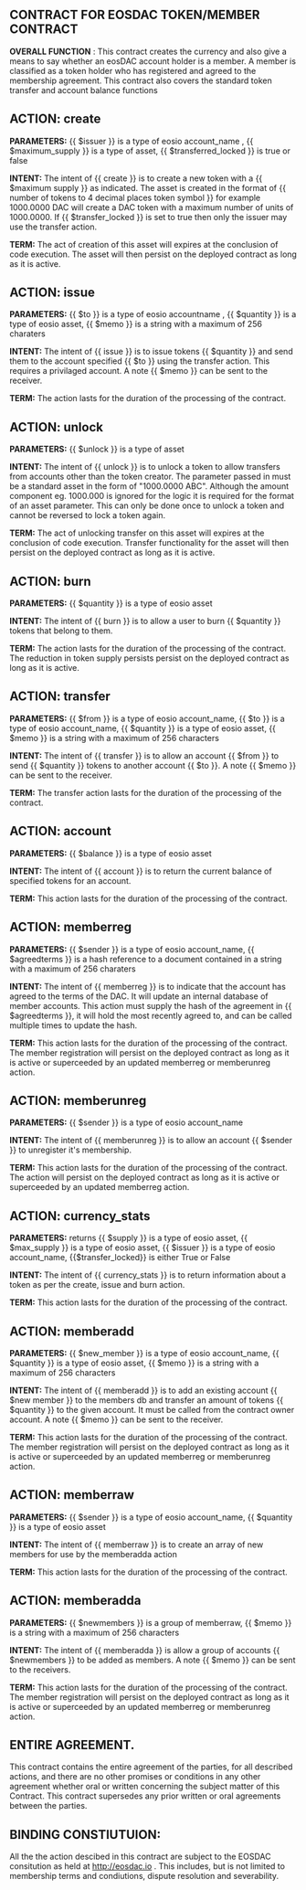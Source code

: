## CONTRACT FOR EOSDAC TOKEN/MEMBER CONTRACT 

**OVERALL FUNCTION** : This contract creates the currency and also give a means to say whether an eosDAC account holder is a member. A member is classified as a token holder who has registered and agreed to the membership agreement. This contract also covers the standard token transfer and account balance functions

## ACTION: create

**PARAMETERS:** {{ $issuer }} is a type of eosio account_name , {{ $maximum_supply }} is a type of asset, {{ $transferred_locked }} is true or false

**INTENT:** The intent of {{ create }} is to create a new token with a {{ $maximum supply }} as indicated. The asset is created in the format of {{ number of tokens to 4 decimal places <space>  token symbol }} for example 1000.0000 DAC will create a DAC token with a maximum number of units of 1000.0000. If {{ $transfer_locked }} is set to true then only the issuer may use the transfer action. 

**TERM:** The act of creation of this asset will expires at the conclusion of code execution. The asset will then persist on the deployed contract as long as it is active.

## ACTION: issue

**PARAMETERS:** {{ $to }} is a type of eosio accountname , {{ $quantity }} is a type of eosio asset, {{ $memo }} is a string with a maximum of 256 charaters
       
**INTENT:** The intent of {{ issue }} is to issue tokens {{ $quantity }} and send them to the account specified {{ $to }} using the transfer action. This requires a privilaged account. A note {{ $memo }} can be sent to the receiver.

**TERM:** The action lasts for the duration of the processing of the contract.

## ACTION: unlock

**PARAMETERS:** {{ $unlock }} is a type of asset

**INTENT:** The intent of {{ unlock }} is to unlock a token to allow transfers from accounts other than the token creator. The parameter passed in must be a standard asset in the form of "1000.0000 ABC". Although the amount component eg. 1000.000 is ignored for the logic it is required for the format of an asset parameter. This can only be done once to unlock a token and cannot be reversed to lock a token again.

**TERM:** The act of unlocking transfer on this asset will expires at the conclusion of code execution. Transfer functionality for the asset will then persist on the deployed contract as long as it is active.

## ACTION: burn

**PARAMETERS:** {{ $quantity }} is a type of eosio asset

**INTENT:** The intent of {{ burn }} is to allow a user to burn {{ $quantity }} tokens that belong to them. 

**TERM:** The action lasts for the duration of the processing of the contract. The reduction in token supply persists persist on the deployed contract as long as it is active.

## ACTION: transfer

**PARAMETERS:** {{ $from }} is a type of eosio account_name, {{ $to }} is a type of eosio account_name, {{ $quantity }} is a type of eosio asset, {{ $memo }} is a string with a maximum of 256 characters

**INTENT:** The intent of {{ transfer }} is to allow an account {{ $from }} to send {{ $quantity }} tokens to another account {{ $to }}.  A note {{ $memo }} can be sent to the receiver.

**TERM:** The transfer action lasts for the duration of the processing of the contract.

## ACTION: account

**PARAMETERS:** {{ $balance }} is a type of eosio asset

**INTENT:** The intent of {{ account }} is to return the current balance of specified tokens for an account.

**TERM:** This action lasts for the duration of the processing of the contract.

## ACTION: memberreg

**PARAMETERS:** {{ $sender }} is a type of eosio account_name, {{ $agreedterms }} is a hash reference to a document contained in a string with a maximum of 256 charaters

**INTENT:** The intent of {{ memberreg }} is to indicate that the account has agreed to the terms of the DAC. It will update an internal database of member accounts. This action must supply the hash of the agreement in {{ $agreedterms }}, it will hold the most recently agreed to, and can be called multiple times to update the hash.

**TERM:** This action lasts for the duration of the processing of the contract. The member registration will persist on the deployed contract as long as it is active or superceeded by an updated memberreg or memberunreg action.


## ACTION: memberunreg

**PARAMETERS:** {{ $sender }} is a type of eosio account_name

**INTENT:** The intent of {{ memberunreg }} is to allow an account {{ $sender }} to unregister it's membership. 

**TERM:** This action lasts for the duration of the processing of the contract. The action will persist on the deployed contract as long as it is active or superceeded by an updated memberreg action.

## ACTION: currency_stats

**PARAMETERS:** returns {{ $supply }} is a type of eosio asset, {{ $max_supply }} is a type of eosio asset, {{ $issuer }} is a type of eosio account_name, {{$transfer_locked}} is either True or False

**INTENT:** The intent of {{ currency_stats }} is to return information about a token as per the create, issue and burn action.

**TERM:** This action lasts for the duration of the processing of the contract.

## ACTION: memberadd

**PARAMETERS:** {{ $new_member }} is a type of eosio account_name, {{ $quantity }} is a type of eosio asset, {{ $memo }} is a string with a maximum of 256 characters

**INTENT:** The intent of {{ memberadd }} is to add an existing account {{ $new member }} to the members db and transfer an amount of tokens {{ $quantity }} to the given account. It must be called from the contract owner account. A note {{ $memo }} can be sent to the receiver.

**TERM:** This action lasts for the duration of the processing of the contract. The member registration will persist on the deployed contract as long as it is active or superceeded by an updated memberreg or memberunreg action.

## ACTION: memberraw

**PARAMETERS:** {{ $sender }} is a type of eosio account_name, {{ $quantity }} is a type of eosio asset

**INTENT:** The intent of {{ memberraw }} is to create an array of new members for use by the memberadda action

**TERM:** This action lasts for the duration of the processing of the contract.

## ACTION: memberadda

**PARAMETERS:** {{ $newmembers }} is a group of memberraw, {{ $memo }} is a string with a maximum of 256 characters

**INTENT:** The intent of {{ memberadda }} is allow a group of accounts {{ $newmembers }} to be added as members. A note {{ $memo }} can be sent to the receivers.

**TERM:** This action lasts for the duration of the processing of the contract. The member registration will persist on the deployed contract as long as it is active or superceeded by an updated memberreg or memberunreg action.

## ENTIRE AGREEMENT. 

This contract contains the entire agreement of the parties, for all described actions, and there are no other promises or conditions in any other agreement whether oral or written concerning the subject matter of this Contract. This contract supersedes any prior written or oral agreements between the parties. 

## BINDING CONSTIUTUION: 

All the the action descibed in this contract are subject to the EOSDAC consitution as held at http://eosdac.io . This includes, but is not limited to membership terms and condiutions, dispute resolution and severability.  
